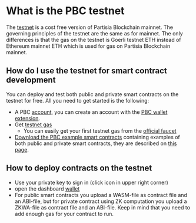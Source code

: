 # What is the PBC testnet

The [testnet](https://testnet.partisiablockchain.com/) is a cost free version of Partisia Blockchain mainnet. The governing principles of the testnet are the same as for mainnet. The only differences is that the gas on the testnet is Goerli testnet ETH instead of Ethereum mainnet ETH which is used for gas on Partisia Blockchain mainnet.


## How do I use the testnet for smart contract development

You can deploy and test both public and private smart contracts on the testnet for free. All you need to get started is the following:

- A PBC [account](../pbc-fundamentals/accounts.md), you can create an account with the [PBC wallet extension](https://chrome.google.com/webstore/detail/partisia-wallet/gjkdbeaiifkpoencioahhcilildpjhgh).   
- Get [testnet gas](../pbc-fundamentals/byoc.md)   
    - You can easily get your first testnet gas from the [official faucet](https://testnet.mpcfaucet.com/)
- [Download the PBC example smart contracts](LINK_TO_RUST_EXAMPLE_CONTRACTS) containing examples of both public and private smart contracts, they are described on [this page](../smart-contracts/SC-examples.md).

## How to deploy contracts on the testnet   

- Use your private key to sign in (click icon in upper right corner)
- open the dashboard [wallet](https://testnet.partisiablockchain.com/wallet/upload_wasm)   
- For public smart contracts you upload a WASM-file as contract file and an ABI-file, but for private contract using ZK computation you upload a ZKWA-file as contract file and an ABI-file. Keep in mind that you need to add enough gas for your contract to run.   
